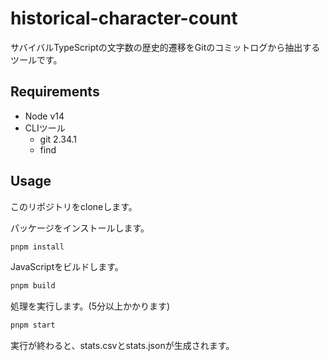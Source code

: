 # historical-character-count

サバイバルTypeScriptの文字数の歴史的遷移をGitのコミットログから抽出するツールです。

## Requirements

- Node v14
- CLIツール
  - git 2.34.1
  - find

## Usage

このリポジトリをcloneします。

パッケージをインストールします。

```sh
pnpm install
```

JavaScriptをビルドします。

```sh
pnpm build
```

処理を実行します。(5分以上かかります)

```sh
pnpm start
```

実行が終わると、stats.csvとstats.jsonが生成されます。
